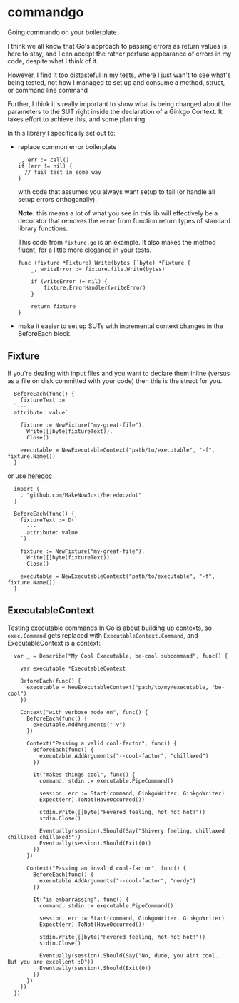 # commandgo

Going commando on your boilerplate

I think we all know that Go's approach to passing errors as return values is here to stay,
and I can accept the rather perfuse appearance of errors in my code, despite what I think of it.

However, I find it too distasteful in my tests, where I just wan't to see what's being tested, not
how I managed to set up and consume a method, struct, or command line command

Further, I think it's really important to show what is being changed about the parameters to the SUT
right inside the declaration of a Ginkgo Context. It takes effort to achieve this, and some planning.

In this library I specifically set out to:

  * replace common error boilerplate
    
    ```
    _, err := call()
    if (err != nil) {
      // fail test in some way
    }
    ```
    
    with code that assumes you always want setup to fail (or handle all setup errors orthogonally).
    
    **Note:** this means a lot of what you see in this lib will effectively be a decorator that removes the `error` from
    function return types of standard library functions.
    
    This code from `fixture.go` is an example. It also makes the method fluent, for a little more elegance in your tests.
    
    ```
    func (fixture *Fixture) Write(bytes []byte) *Fixture {
    	_, writeError := fixture.file.Write(bytes)
    
    	if (writeError != nil) {
    		fixture.ErrorHandler(writeError)
    	}
    
    	return fixture
    }
    ```
      
  
  * make it easier to set up SUTs with incremental context changes in the BeforeEach block.

## Fixture

If you're dealing with input files and you want to declare them inline (versus as a file on disk 
committed with your code) then this is the struct for you.

```
  BeforeEach(func() {
    fixtureText :=
  `---
  attribute: value`
    
    fixture := NewFixture("my-great-file").
      Write([]byte(fixtureText)).
      Close()
  
    executable = NewExecutableContext("path/to/executable", "-f", fixture.Name())
  }
```

or use [heredoc](https://github.com/MakeNowJust/heredoc)

```
  import (
    . "github.com/MakeNowJust/heredoc/dot"
  )
  
  BeforeEach(func() {
    fixtureText := D(`
      ---
      attribute: value
    `)
    
    fixture := NewFixture("my-great-file").
      Write([]byte(fixtureText)).
      Close()
  
    executable = NewExecutableContext("path/to/executable", "-f", fixture.Name())
  }
```

## ExecutableContext

Testing executable commands In Go is about building up contexts, so `exec.Command` 
gets replaced with `ExecutableContext.Command`, and ExecutableContext is a context:

```
  var _ = Describe("My Cool Executable, be-cool subcommand", func() {

    var executable *ExecutableContext
  
    BeforeEach(func() {
      executable = NewExecutableContext("path/to/my/executable, "be-cool")
    })
  
    Context("with verbose mode on", func() {
      BeforeEach(func() {
        executable.AddArguments("-v")
      })
  
      Context("Passing a valid cool-factor", func() {
        BeforeEach(func() {
          executable.AddArguments("--cool-factor", "chillaxed")
        })
  
        It("makes things cool", func() {
          command, stdin := executable.PipeCommand()
  
          session, err := Start(command, GinkgoWriter, GinkgoWriter)
          Expect(err).ToNot(HaveOccurred())
  
          stdin.Write([]byte("Fevered feeling, hot hot hot!"))
          stdin.Close()
  
          Eventually(session).Should(Say("Shivery feeling, chillaxed chillaxed chillaxed!"))
          Eventually(session).Should(Exit(0))
        })
      })
  
      Context("Passing an invalid cool-factor", func() {
        BeforeEach(func() {
          executable.AddArguments("--cool-factor", "nerdy")
        })
  
        It("is embarrassing", func() {
          command, stdin := executable.PipeCommand()
  
          session, err := Start(command, GinkgoWriter, GinkgoWriter)
          Expect(err).ToNot(HaveOccurred())
  
          stdin.Write([]byte("Fevered feeling, hot hot hot!"))
          stdin.Close()
  
          Eventually(session).Should(Say("No, dude, you aint cool... But you are excellent :D"))
          Eventually(session).Should(Exit(0))
        })
      })
    })
  })
```
